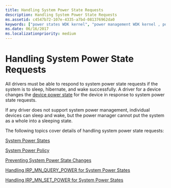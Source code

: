 ```yaml
---
title: Handling System Power State Requests
description: Handling System Power State Requests
ms.assetid: c4547b72-107e-4335-a7bd-081376962da0
keywords: ["power states WDK kernel", "power management WDK kernel , power state requests", "system power states WDK kernel , power state requests", "requests WDK power management", "IRPs WDK power management", "I/O request packets WDK power management", "power requests WDK kernel"]
ms.date: 06/16/2017
ms.localizationpriority: medium
---
```


# Handling System Power State Requests





All drivers must be able to respond to system power state requests if the system is to sleep, hibernate, and wake successfully. A driver for a device changes the [device power state](device-power-states.md) for the device in response to system power state requests.

If any driver does not support system power management, individual devices can sleep and wake, but the power manager cannot put the system as a whole into a sleeping state.

The following topics cover details of handling system power state requests:

[System Power States](system-power-states.md)

[System Power Policy](system-power-policy.md)

[Preventing System Power State Changes](preventing-system-power-state-changes.md)

[Handling IRP\_MN\_QUERY\_POWER for System Power States](handling-irp-mn-query-power-for-system-power-states.md)

[Handling IRP\_MN\_SET\_POWER for System Power States](handling-irp-mn-set-power-for-system-power-states.md)

 

 




